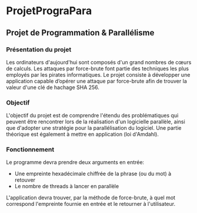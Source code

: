 # ProjetPrograPara
Projet de Programmation & Parallélisme
--------------------------------------

### Présentation du projet
Les ordinateurs d'aujourd'hui sont composés d'un grand nombres de cœurs de calculs. Les attaques par
force-brute font partie des techniques les plus employés par les pirates informatiques.
Le projet consiste à développer une application capable d’opérer une attaque par force-brute afin de
trouver la valeur d'une clé de hachage SHA 256.


### Objectif
L'objectif du projet est de comprendre l'étendu des problématiques qui peuvent être rencontrer lors de la
réalisation d'un logicielle parallèle, ainsi que d'adopter une stratégie pour la parallélisation du logiciel.
Une partie théorique est également à mettre en application (loi d'Amdahl).


### Fonctionnement
Le programme devra prendre deux arguments en entrée:
 * Une empreinte hexadécimale chiffrée de la phrase (ou du mot) à retouver
 * Le nombre de threads à lancer en parallèle

L'application devra trouver, par la méthode de force-brute, à quel mot correspond l'empreinte fournie en entrée
et le retourner à l'utilisateur.
